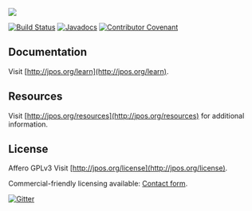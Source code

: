 [![][jpos-logo]][jpos-url]

[![Build Status][badge-travis-image]][badge-travis-url]
[![Javadocs](http://www.javadoc.io/badge/org.jpos/jpos.svg)](http://www.javadoc.io/doc/org.jpos/jpos)
[![Contributor Covenant](https://img.shields.io/badge/Contributor%20Covenant-2.0-4baaaa.svg)](CODE_OF_CONDUCT.md)

## Documentation

Visit [http://jpos.org/learn](http://jpos.org/learn).

## Resources

Visit [http://jpos.org/resources](http://jpos.org/resources) for additional information.


## License

Affero GPLv3 Visit [http://jpos.org/license](http://jpos.org/license).

Commercial-friendly licensing available: [Contact form](http://jpos.org/main/contact?p=license).

[jpos-logo]: http://jpos.org/images/jpos.png
[jpos-url]: http://jpos.org
[badge-travis-url]: https://travis-ci.org/jpos/jPOS
[badge-travis-image]: https://api.travis-ci.org/jpos/jPOS.svg
[![Gitter](https://badges.gitter.im/jpos/jPOS.svg)](https://gitter.im/jpos/jPOS?utm_source=badge&utm_medium=badge&utm_campaign=pr-badge)
